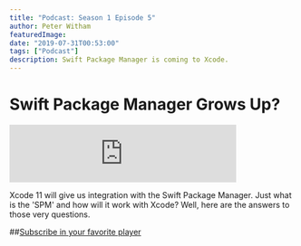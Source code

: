 ```yaml
---
title: "Podcast: Season 1 Episode 5"
author: Peter Witham
featuredImage:
date: "2019-07-31T00:53:00"
tags: ["Podcast"]
description: Swift Package Manager is coming to Xcode.
---
```


# Swift Package Manager Grows Up?

<iframe src="https://anchor.fm/compileswift/embed/episodes/Swift-Package-Manager-and-Xcode-e4p0t4"
height="102" width="400" frameborder="0" scrolling="no"></iframe>

Xcode 11 will give us integration with the Swift Package Manager. Just what is the 'SPM'
and how will it work with Xcode? Well, here are the answers to those very questions.

##[Subscribe in your favorite player](https://pw.d.pr/5TbjRs)
